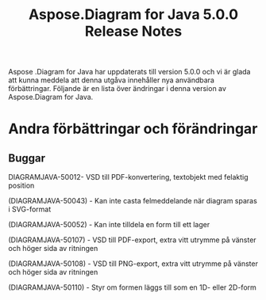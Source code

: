 ﻿---
title: Aspose.Diagram for Java 5.0.0 Release Notes
type: docs
weight: 100
url: /sv/java/aspose-diagram-for-java-5-0-0-release-notes/
---
Aspose .Diagram for Java har uppdaterats till version 5.0.0 och vi är glada att kunna meddela att denna utgåva innehåller nya användbara förbättringar.
Följande är en lista över ändringar i denna version av Aspose.Diagram for Java.
# **Andra förbättringar och förändringar**
## **Buggar**
DIAGRAMJAVA-50012- VSD till PDF-konvertering, textobjekt med felaktig position

(DIAGRAMJAVA-50043) - Kan inte casta felmeddelande när diagram sparas i SVG-format

(DIAGRAMJAVA-50052) - Kan inte tilldela en form till ett lager

(DIAGRAMJAVA-50107) - VSD till PDF-export, extra vitt utrymme på vänster och höger sida av ritningen

(DIAGRAMJAVA-50108) - VSD till PNG-export, extra vitt utrymme på vänster och höger sida av ritningen

(DIAGRAMJAVA-50110) - Styr om formen läggs till som en 1D- eller 2D-form
